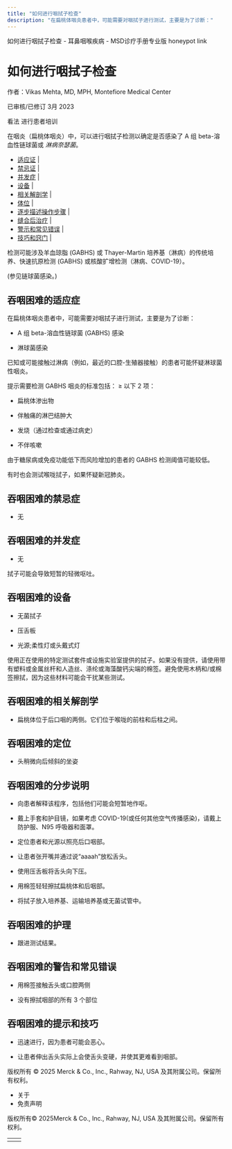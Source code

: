 ```yaml
---
title: "如何进行咽拭子检查"
description: "在扁桃体咽炎患者中，可能需要对咽拭子进行测试，主要是为了诊断："
---
```


﻿如何进行咽拭子检查 \- 耳鼻咽喉疾病 \- MSD诊疗手册专业版 honeypot link

# 如何进行咽拭子检查

作者：Vikas Mehta, MD, MPH, Montefiore Medical Center

已审核/已修订 3月 2023

看法 进行患者培训

在咽炎（扁桃体咽炎）中，可以进行咽拭子检测以确定是否感染了 A 组 beta-溶血性链球菌或 _淋病奈瑟菌_。

- [适应证](#适应证_v49752384_zh) \|
- [禁忌证](#禁忌证_v49752407_zh) \|
- [并发症](#并发症_v49752412_zh) \|
- [设备](#设备_v49752418_zh) \|
- [相关解剖学](#相关解剖学_v49752428_zh) \|
- [体位](#体位_v49752433_zh) \|
- [逐步描述操作步骤](#逐步描述操作步骤_v49752438_zh) \|
- [缝合后治疗](#缝合后治疗_v49752455_zh) \|
- [警示和常见错误](#警示和常见错误_v49752460_zh) \|
- [技巧和窍门](#技巧和窍门_v49752467_zh) \|

检测可能涉及羊血琼脂 (GABHS) 或 Thayer-Martin 培养基（淋病）的传统培养、快速抗原检测 (GABHS) 或核酸扩增检测（淋病、COVID-19）。

(参见链球菌感染。)

## 吞咽困难的适应症

在扁桃体咽炎患者中，可能需要对咽拭子进行测试，主要是为了诊断：

- A 组 beta-溶血性链球菌 (GABHS) 感染

- 淋球菌感染


已知或可能接触过淋病（例如，最近的口腔-生殖器接触）的患者可能怀疑淋球菌性咽炎。

提示需要检测 GABHS 咽炎的标准包括： ≥ 以下 2 项：

- 扁桃体渗出物

- 伴触痛的淋巴结肿大

- 发烧（通过检查或通过病史）

- 不伴咳嗽


由于糖尿病或免疫功能低下而风险增加的患者的 GABHS 检测阈值可能较低。

有时也会测试喉咙拭子，如果怀疑新冠肺炎。

## 吞咽困难的禁忌症

- 无


## 吞咽困难的并发症

- 无


拭子可能会导致短暂的轻微呕吐。

## 吞咽困难的设备

- 无菌拭子

- 压舌板

- 光源;柔性灯或头戴式灯


使用正在使用的特定测试套件或设施实验室提供的拭子。如果没有提供，请使用带有塑料或金属丝杆和人造丝、涤纶或海藻酸钙尖端的棉签。避免使用木柄和/或棉签擦拭，因为这些材料可能会干扰某些测试。

## 吞咽困难的相关解剖学

- 扁桃体位于后口咽的两侧。它们位于喉咙的前柱和后柱之间。


## 吞咽困难的定位

- 头稍微向后倾斜的坐姿


## 吞咽困难的分步说明

- 向患者解释该程序，包括他们可能会短暂地作呕。

- 戴上手套和护目镜，如果考虑 COVID-19(或任何其他空气传播感染)，请戴上防护服、N95 呼吸器和面罩。

- 定位患者和光源以照亮后口咽部。

- 让患者张开嘴并通过说“aaaah”放松舌头。

- 使用压舌板将舌头向下压。

- 用棉签轻轻擦拭扁桃体和后咽部。

- 将拭子放入培养基、运输培养基或无菌试管中。


## 吞咽困难的护理

- 跟进测试结果。


## 吞咽困难的警告和常见错误

- 用棉签接触舌头或口腔两侧

- 没有擦拭咽部的所有 3 个部位


## 吞咽困难的提示和技巧

- 迅速进行，因为患者可能会恶心。

- 让患者伸出舌头实际上会使舌头变硬，并使其更难看到咽部。




版权所有 © 2025
Merck & Co., Inc., Rahway, NJ, USA 及其附属公司。保留所有权利。

- 关于
- 免责声明

版权所有© 2025Merck & Co., Inc., Rahway, NJ, USA 及其附属公司。保留所有权利。

|     |     |
| --- | --- |
|  |  |